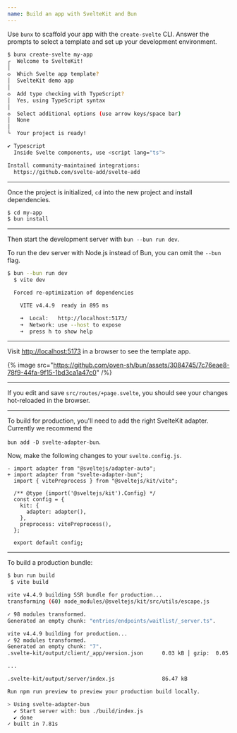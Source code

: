 ```yaml
---
name: Build an app with SvelteKit and Bun
---
```


Use `bunx` to scaffold your app with the `create-svelte` CLI. Answer the prompts to select a template and set up your development environment.

```sh
$ bunx create-svelte my-app
┌  Welcome to SvelteKit!
│
◇  Which Svelte app template?
│  SvelteKit demo app
│
◇  Add type checking with TypeScript?
│  Yes, using TypeScript syntax
│
◇  Select additional options (use arrow keys/space bar)
│  None
│
└  Your project is ready!

✔ Typescript
  Inside Svelte components, use <script lang="ts">

Install community-maintained integrations:
  https://github.com/svelte-add/svelte-add
```

---

Once the project is initialized, `cd` into the new project and install dependencies.

```sh
$ cd my-app
$ bun install
```

---

Then start the development server with `bun --bun run dev`.

To run the dev server with Node.js instead of Bun, you can omit the `--bun` flag.

```sh
$ bun --bun run dev
  $ vite dev

  Forced re-optimization of dependencies

    VITE v4.4.9  ready in 895 ms

    ➜  Local:   http://localhost:5173/
    ➜  Network: use --host to expose
    ➜  press h to show help
```

---

Visit [http://localhost:5173](http://localhost:5173/) in a browser to see the template app.

{% image src="https://github.com/oven-sh/bun/assets/3084745/7c76eae8-78f9-44fa-9f15-1bd3ca1a47c0" /%}

---

If you edit and save `src/routes/+page.svelte`, you should see your changes hot-reloaded in the browser.

---

To build for production, you'll need to add the right SvelteKit adapter. Currently we recommend the

`bun add -D svelte-adapter-bun`.

Now, make the following changes to your `svelte.config.js`.

```ts-diff
- import adapter from "@sveltejs/adapter-auto";
+ import adapter from "svelte-adapter-bun";
  import { vitePreprocess } from "@sveltejs/kit/vite";

  /** @type {import('@sveltejs/kit').Config} */
  const config = {
    kit: {
      adapter: adapter(),
    },
    preprocess: vitePreprocess(),
  };

  export default config;
```

---

To build a production bundle:

```sh
$ bun run build
 $ vite build

vite v4.4.9 building SSR bundle for production...
transforming (60) node_modules/@sveltejs/kit/src/utils/escape.js

✓ 98 modules transformed.
Generated an empty chunk: "entries/endpoints/waitlist/_server.ts".

vite v4.4.9 building for production...
✓ 92 modules transformed.
Generated an empty chunk: "7".
.svelte-kit/output/client/_app/version.json      0.03 kB │ gzip:  0.05 kB

...

.svelte-kit/output/server/index.js               86.47 kB

Run npm run preview to preview your production build locally.

> Using svelte-adapter-bun
  ✔ Start server with: bun ./build/index.js
  ✔ done
✓ built in 7.81s
```
